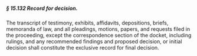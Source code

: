 ##### § 15.132 Record for decision. #####

The transcript of testimony, exhibits, affidavits, depositions, briefs, memoranda of law, and all pleadings, motions, papers, and requests filed in the proceeding, except the correspondence section of the docket, including rulings, and any recommended findings and proposed decision, or initial decision shall constitute the exclusive record for final decision.